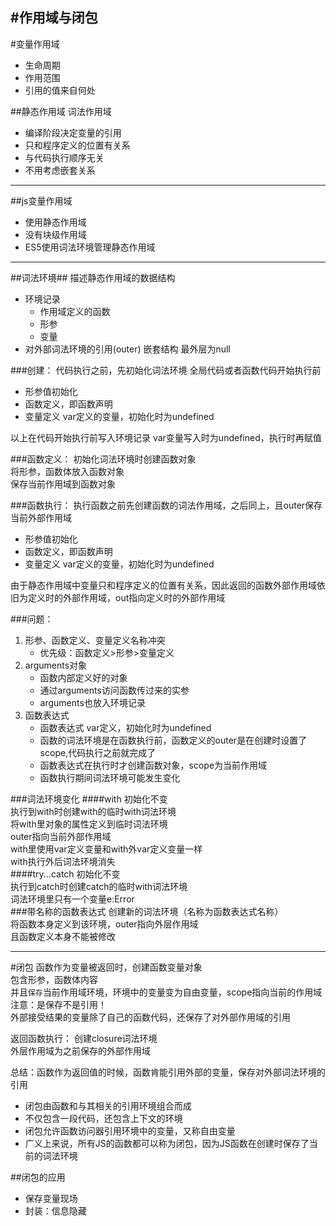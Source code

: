 #作用域与闭包
---
#变量作用域
 - 生命周期
 - 作用范围
 - 引用的值来自何处


##静态作用域
词法作用域
  
 - 编译阶段决定变量的引用
 - 只和程序定义的位置有关系
 - 与代码执行顺序无关
 - 不用考虑嵌套关系

 
---
##js变量作用域

 - 使用静态作用域
 - 没有块级作用域
 - ES5使用词法环境管理静态作用域
 

---
##词法环境##
描述静态作用域的数据结构

 - 环境记录
 	- 作用域定义的函数
 	- 形参
 	- 变量
 - 对外部词法环境的引用(outer) 嵌套结构  最外层为null

###创建：
代码执行之前，先初始化词法环境
全局代码或者函数代码开始执行前
 - 形参值初始化
 - 函数定义，即函数声明
 - 变量定义  var定义的变量，初始化时为undefined

以上在代码开始执行前写入环境记录
var变量写入时为undefined，执行时再赋值

###函数定义：
初始化词法环境时创建函数对象  
将形参，函数体放入函数对象  
保存当前作用域到函数对象  

###函数执行：
执行函数之前先创建函数的词法作用域，之后同上，且outer保存当前外部作用域
 - 形参值初始化
 - 函数定义，即函数声明
 - 变量定义  var定义的变量，初始化时为undefined

由于静态作用域中变量只和程序定义的位置有关系，因此返回的函数外部作用域依旧为定义时的外部作用域，out指向定义时的外部作用域

###问题：
 1. 形参、函数定义、变量定义名称冲突
	 - 优先级：函数定义>形参>变量定义
 2. arguments对象
	 - 函数内部定义好的对象 
	 - 通过arguments访问函数传过来的实参
	 - arguments也放入环境记录
 3. 函数表达式
	 - 函数表达式 var定义，初始化时为undefined 
	 - 函数的词法环境是在函数执行前，函数定义的outer是在创建时设置了scope,代码执行之前就完成了
	 - 函数表达式在执行时才创建函数对象，scope为当前作用域
	 - 函数执行期间词法环境可能发生变化

###词法环境变化
####with
初始化不变  
执行到with时创建with的临时with词法环境  
将with里对象的属性定义到临时词法环境  
outer指向当前外部作用域  
with里使用var定义变量和with外var定义变量一样  
with执行外后词法环境消失  
####try...catch
初始化不变  
执行到catch时创建catch的临时with词法环境  
词法环境里只有一个变量e:Error  
###带名称的函数表达式
创建新的词法环境（名称为函数表达式名称）  
将函数本身定义到该环境，outer指向外层作用域  
且函数定义本身不能被修改  

---

#闭包
函数作为变量被返回时，创建函数变量对象  
包含形参，函数体内容  
并且`保存`当前作用域环境，环境中的变量变为自由变量，scope指向当前的作用域  
注意：是保存不是引用！  
外部接受结果的变量除了自己的函数代码，还保存了对外部作用域的引用  

返回函数执行：
创建closure词法环境  
外层作用域为之前保存的外部作用域  

总结：函数作为返回值的时候，函数肯能引用外部的变量，保存对外部词法环境的引用

 - 闭包由函数和与其相关的引用环境组合而成
 - 不仅包含一段代码，还包含上下文的环境
 - 闭包允许函数访问器引用环境中的变量，又称自由变量
 - 广义上来说，所有JS的函数都可以称为闭包，因为JS函数在创建时保存了当前的词法环境

##闭包的应用
 - 保存变量现场
 - 封装：信息隐藏
